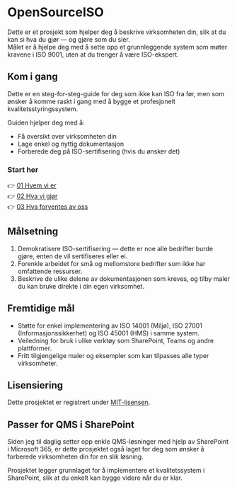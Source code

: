 # OpenSourceISO

Dette er et prosjekt som hjelper deg å beskrive virksomheten din, slik at du kan si hva du gjør — og gjøre som du sier.  
Målet er å hjelpe deg med å sette opp et grunnleggende system som møter kravene i ISO 9001, uten at du trenger å være ISO-ekspert.

## Kom i gang

Dette er en steg-for-steg-guide for deg som ikke kan ISO fra før, men som ønsker å komme raskt i gang med å bygge et profesjonelt kvalitetsstyringssystem.

Guiden hjelper deg med å:
- Få oversikt over virksomheten din
- Lage enkel og nyttig dokumentasjon
- Forberede deg på ISO-sertifisering (hvis du ønsker det)

### Start her

👉 [01 Hvem vi er](0.%20Kom%20igang/0.1%20Hvem%20vi%20er/README.md)  
👉 [02 Hva vi gjør](0.%20Kom%20igang/02%20Hva%20vi%20gjør/README.md)  
👉 [03 Hva forventes av oss](0.%20Kom%20igang/03%20Hva%20forventes%20av%20oss/README.md)

## Målsetning

1. Demokratisere ISO-sertifisering — dette er noe alle bedrifter burde gjøre, enten de vil sertifiseres eller ei.
2. Forenkle arbeidet for små og mellomstore bedrifter som ikke har omfattende ressurser.
3. Beskrive de ulike delene av dokumentasjonen som kreves, og tilby maler du kan bruke direkte i din egen virksomhet.

## Fremtidige mål

- Støtte for enkel implementering av ISO 14001 (Miljø), ISO 27001 (Informasjonssikkerhet) og ISO 45001 (HMS) i samme system.
- Veiledning for bruk i ulike verktøy som SharePoint, Teams og andre plattformer.
- Fritt tilgjengelige maler og eksempler som kan tilpasses alle typer virksomheter.

## Lisensiering

Dette prosjektet er registrert under [MIT-lisensen](https://github.com/dkaaven/OpenSourceISO/blob/main/LICENSE).

## Passer for QMS i SharePoint

Siden jeg til daglig setter opp enkle QMS-løsninger med hjelp av SharePoint i Microsoft 365, er dette prosjektet også laget for deg som ønsker å forberede virksomheten din for en slik løsning.

Prosjektet legger grunnlaget for å implementere et kvalitetssystem i SharePoint, slik at du enkelt kan bygge videre når du er klar.

